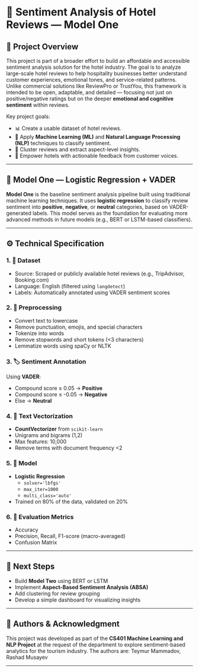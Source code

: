 # 🏨 Sentiment Analysis of Hotel Reviews — Model One

## 📖 Project Overview

This project is part of a broader effort to build an affordable and accessible sentiment analysis solution for the hotel industry. The goal is to analyze large-scale hotel reviews to help hospitality businesses better understand customer experiences, emotional tones, and service-related patterns. Unlike commercial solutions like ReviewPro or TrustYou, this framework is intended to be open, adaptable, and detailed — focusing not just on positive/negative ratings but on the deeper **emotional and cognitive sentiment** within reviews.

Key project goals:
- 📊 Create a usable dataset of hotel reviews.
- 🧠 Apply **Machine Learning (ML)** and **Natural Language Processing (NLP)** techniques to classify sentiment.
- 🧩 Cluster reviews and extract aspect-level insights.
- 💬 Empower hotels with actionable feedback from customer voices.

---

## 🧪 Model One — Logistic Regression + VADER

**Model One** is the baseline sentiment analysis pipeline built using traditional machine learning techniques. It uses **logistic regression** to classify review sentiment into **positive**, **negative**, or **neutral** categories, based on VADER-generated labels. This model serves as the foundation for evaluating more advanced methods in future models (e.g., BERT or LSTM-based classifiers).

---

## ⚙️ Technical Specification

### 1. 💾 Dataset
- Source: Scraped or publicly available hotel reviews (e.g., TripAdvisor, Booking.com)
- Language: English (filtered using `langdetect`)
- Labels: Automatically annotated using VADER sentiment scores

### 2. 🧼 Preprocessing
- Convert text to lowercase
- Remove punctuation, emojis, and special characters
- Tokenize into words
- Remove stopwords and short tokens (<3 characters)
- Lemmatize words using spaCy or NLTK

### 3. 🏷 Sentiment Annotation
Using **VADER**:
- Compound score ≥ 0.05 → **Positive**
- Compound score ≤ -0.05 → **Negative**
- Else → **Neutral**

### 4. 🔡 Text Vectorization
- **CountVectorizer** from `scikit-learn`
- Unigrams and bigrams (1,2)
- Max features: 10,000
- Remove terms with document frequency <2

### 5. 🧠 Model
- **Logistic Regression**
  - `solver='lbfgs'`
  - `max_iter=1000`
  - `multi_class='auto'`
- Trained on 80% of the data, validated on 20%

### 6. 📏 Evaluation Metrics
- Accuracy
- Precision, Recall, F1-score (macro-averaged)
- Confusion Matrix

---

## 🚧 Next Steps
- Build **Model Two** using BERT or LSTM
- Implement **Aspect-Based Sentiment Analysis (ABSA)**
- Add clustering for review grouping
- Develop a simple dashboard for visualizing insights

---

## 🧠 Authors & Acknowledgment
This project was developed as part of the **CS401 Machine Learning and NLP Project** at the request of the department to explore sentiment-based analytics for the tourism industry.
The authors are: Teymur Mammadov, Rashad Musayev

---
